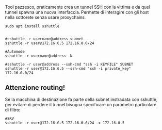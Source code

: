 Tool pazzesco, praticamente crea un tunnel SSH con la vittima e da quel tunnel spawna una nuova interfaccia. Permette di interagire con gli host nella sottorete senza usare proxychains.

```
sudo apt install sshuttle


#sshuttle -r username@address subnet 
sshuttle -r user@172.16.0.5 172.16.0.0/24

#Automode
sshuttle -r username@address -N

#sshuttle -r user@address --ssh-cmd "ssh -i KEYFILE" SUBNET
sshuttle -r user@172.16.0.5 --ssh-cmd "ssh -i private_key" 172.16.0.0/24

```

## Attenzione routing!

Se la macchina di destinazione fa parte della subnet instradata con sshuttle, per evitare di perdere il tunnel bisogna specificare un parametro particolare di filtro:

```
#SRV 
sshuttle -r user@172.16.0.5 172.16.0.0/24 -x 172.16.0.5
```